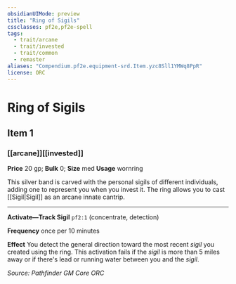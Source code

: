 ```yaml
---
obsidianUIMode: preview
title: "Ring of Sigils"
cssclasses: pf2e,pf2e-spell
tags:
  - trait/arcane
  - trait/invested
  - trait/common
  - remaster
aliases: "Compendium.pf2e.equipment-srd.Item.yzc8Sll1YMWq8PpR"
license: ORC
---
```

# Ring of Sigils
## Item 1
### [[arcane]][[invested]]


**Price** 20 gp; 
**Bulk** 0; **Size** med
**Usage** wornring

This silver band is carved with the personal sigils of different individuals, adding one to represent you when you invest it. The ring allows you to cast [[Sigil|Sigil]] as an arcane innate cantrip.

* * *

**Activate—Track Sigil** `pf2:1` (concentrate, detection)

**Frequency** once per 10 minutes

**Effect** You detect the general direction toward the most recent _sigil_ you created using the ring. This activation fails if the _sigil_ is more than 5 miles away or if there's lead or running water between you and the _sigil_.

*Source: Pathfinder GM Core*
*ORC*